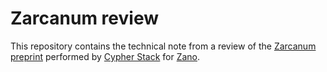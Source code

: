 # Zarcanum review

This repository contains the technical note from a review of the [Zarcanum preprint](https://eprint.iacr.org/2021/1478) performed by [Cypher Stack](https://cypherstack.com/) for [Zano](https://zano.org/).
